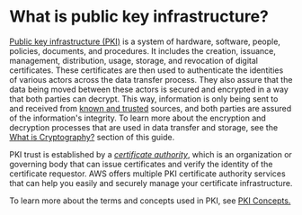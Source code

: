 # What is public key infrastructure?<a name="awspki-whatis-toplevel"></a>

[Public key infrastructure \(PKI\)](pki-concepts.md#concept-pki) is a system of hardware, software, people, policies, documents, and procedures\. It includes the creation, issuance, management, distribution, usage, storage, and revocation of digital certificates\. These certificates are then used to authenticate the identities of various actors across the data transfer process\. They also assure that the data being moved between these actors is secured and encrypted in a way that both parties can decrypt\. This way, information is only being sent to and received from [known and trusted](pki-concepts.md#concept-trust) sources, and both parties are assured of the information's integrity\. To learn more about the encryption and decryption processes that are used in data transfer and storage, see the [What is Cryptography?](awscryp-whatis-toplevel.md) section of this guide\.

PKI trust is established by a [*certificate authority*](pki-concepts.md#concept-ca), which is an organization or governing body that can issue certificates and verify the identity of the certificate requestor\. AWS offers multiple PKI certificate authority services that can help you easily and securely manage your certificate infrastructure\.

To learn more about the terms and concepts used in PKI, see [PKI Concepts\.](pki-concepts.md#concept-pki)